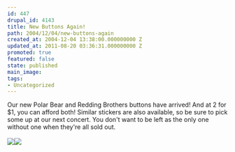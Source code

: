 ```yaml
---
id: 447
drupal_id: 4143
title: New Buttons Again!
path: 2004/12/04/new-buttons-again
created_at: 2004-12-04 13:38:00.000000000 Z
updated_at: 2011-08-20 03:36:31.000000000 Z
promoted: true
featured: false
state: published
main_image: 
tags:
- Uncategorized
---
```

Our new Polar Bear and Redding Brothers buttons have arrived! And at 2 for $1, you can afford both! Similar stickers are also available, so be sure to pick some up at our next concert. You don't want to be left as the only one without one when they're all sold out.
<br />
<br /><img src="http://www.reddingbrothers.com/images/photo/iluvpolarbear.jpg" /><img src="http://www.reddingbrothers.com/images/photo/rb.jpg" />
